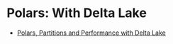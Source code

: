 # Polars: With Delta Lake

- [Polars, Partitions and Performance with Delta Lake](https://medium.com/@jimmy-jensen/polars-partitions-and-performance-with-delta-lake-5c0d4bdd564b)
